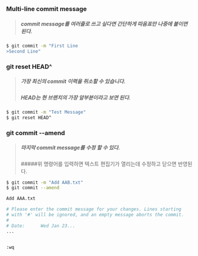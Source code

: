### Multi-line commit message

> ##### commit message를 여러줄로 쓰고 싶다면 간단하게 따옴표만 나중에 붙이면 된다.

```bash
$ git commit -m "First Line
>Second Line"
```



### git reset HEAD^

> ##### 가장 최신의 commit 이력을 취소할 수 있습니다.
>
> ##### HEAD는 현 브랜치의 가장 앞부분이라고 보면 된다.

```bash
$ git commit -m "Test Message"
$ git reset HEAD^
```



### git commit --amend

> ##### 마지막 commit message를 수정 할 수 있다.
>
> #####위 명령어를 입력하면 텍스트 편집기가 열리는데 수정하고 닫으면 반영된다.

```bash
$ git commit -m "Add AAB.txt"
$ git commit --amend

Add AAA.txt

# Please enter the commit message for your changes. Lines starting
# with '#' will be ignored, and an empty message aborts the commit.
#
# Date:      Wed Jan 23...
...


:wq
```

